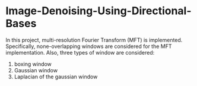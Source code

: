 # Image-Denoising-Using-Directional-Bases
In this project, multi-resolution Fourier Transform (MFT) is implemented. Specifically, none-overlapping windows are considered for the
MFT implementation. Also, three types of window are considered:
1. boxing window
2. Gaussian window
3. Laplacian of the gaussian window
